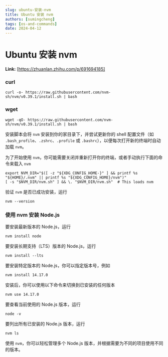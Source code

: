 ```yaml
---
slug: ubuntu-安装-nvm
title: Ubuntu 安装 nvm
authors: [sumingcheng]
tags: [os-and-commands]
date: 2024-04-12
---
```


# Ubuntu 安装 nvm



 **Link:** [https://zhuanlan.zhihu.com/p/691694185]

### curl  
```
curl -o- https://raw.githubusercontent.com/nvm-sh/nvm/v0.39.1/install.sh | bash
```
### wget  
```
wget -qO- https://raw.githubusercontent.com/nvm-sh/nvm/v0.39.1/install.sh | bash
```

安装脚本会将 `nvm` 安装到你的家目录下，并尝试更新你的 shell 配置文件（如 `.bash_profile`、`.zshrc`、`.profile` 或 `.bashrc`），以便每次打开新的终端时自动加载 `nvm`。

为了开始使用 `nvm`，你可能需要关闭并重新打开你的终端，或者手动执行下面的命令来载入 `nvm`

```
export NVM_DIR="$([ -z "${XDG_CONFIG_HOME-}" ] && printf %s "${HOME}/.nvm" || printf %s "${XDG_CONFIG_HOME}/nvm")"
[ -s "$NVM_DIR/nvm.sh" ] && \. "$NVM_DIR/nvm.sh"  # This loads nvm
```

验证 `nvm` 是否已成功安装，运行

```
nvm --version
```
### 使用 nvm 安装 Node.js  

要安装最新版本的 Node.js，运行

```
nvm install node
```

要安装长期支持（LTS）版本的 Node.js，运行

```
nvm install --lts
```

要安装特定版本的 Node.js，你可以指定版本号，例如

```
nvm install 14.17.0
```

安装后，你可以使用以下命令来切换到已安装的任何版本

```
nvm use 14.17.0
```

要查看当前使用的 Node.js 版本，运行

```
node -v
```

要列出所有已安装的 Node.js 版本，运行

```
nvm ls
```

使用 `nvm`，你可以轻松管理多个 Node.js 版本，并根据需要为不同的项目使用不同的版本。